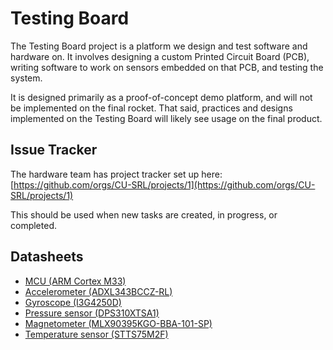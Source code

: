 # Testing Board

The Testing Board project is a platform we design and test software and hardware on. It involves designing a custom Printed Circuit Board (PCB), writing software to work on sensors embedded on that PCB, and testing the system.

It is designed primarily as a proof-of-concept demo platform, and will not be implemented on the final rocket. That said, practices and designs implemented on the Testing Board will likely see usage on the final product. 

## Issue Tracker

The hardware team has project tracker set up here: [https://github.com/orgs/CU-SRL/projects/1](https://github.com/orgs/CU-SRL/projects/1)

This should be used when new tasks are created, in progress, or completed. 

## Datasheets

- [MCU (ARM Cortex M33)](https://www.renesas.com/us/en/document/dst/ra4m2-group-datasheet)
- [Accelerometer (ADXL343BCCZ-RL)](https://www.analog.com/media/en/technical-documentation/data-sheets/ADXL343.pdf)
- [Gyroscope (I3G4250D)](https://www.st.com/content/ccc/resource/technical/document/datasheet/e4/b1/d1/62/1a/e6/44/2f/DM00168691.pdf/files/DM00168691.pdf/jcr:content/translations/en.DM00168691.pdf)
- [Pressure sensor (DPS310XTSA1)](https://www.infineon.com/dgdl/Infineon-DPS310-DS-v01_00-EN.pdf?fileId=5546d462576f34750157750826c42242)
- [Magnetometer (MLX90395KGO-BBA-101-SP)](https://www.melexis.com/-/media/files/documents/datasheets/mlx90395-datasheet-melexis.pdf)
- [Temperature sensor (STTS75M2F)](https://www.st.com/content/ccc/resource/technical/document/datasheet/ea/c8/ee/86/71/81/4e/d0/CD00153513.pdf/files/CD00153513.pdf/jcr:content/translations/en.CD00153513.pdf)
